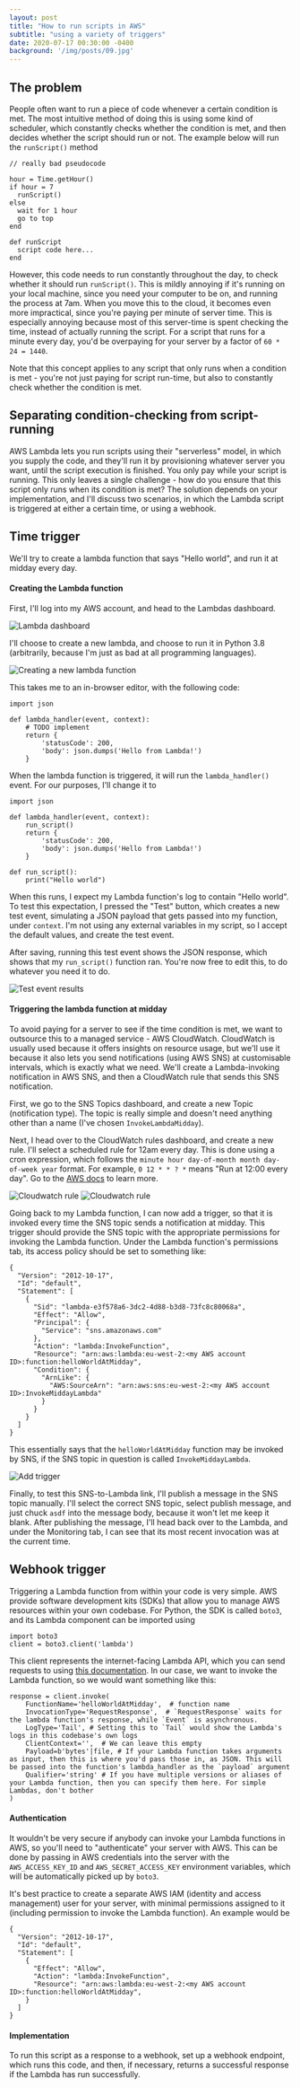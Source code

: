 ```yaml
---
layout: post
title: "How to run scripts in AWS"
subtitle: "using a variety of triggers"
date: 2020-07-17 00:30:00 -0400
background: '/img/posts/09.jpg'
---
```

## The problem
People often want to run a piece of code whenever a certain condition is met. The most intuitive method of doing this is using some kind of scheduler, which constantly checks whether the condition is met, and then decides whether the script should run or not. The example below will run the `runScript()` method 

```
// really bad pseudocode

hour = Time.getHour()
if hour = 7
  runScript()
else
  wait for 1 hour
  go to top
end

def runScript
  script code here...
end

```

However, this code needs to run constantly throughout the day, to check whether it should run `runScript()`. This is mildly annoying if it's running on your local machine, since you need your computer to be on, and running the process at 7am. When you move this to the cloud, it becomes even more impractical, since you're paying per minute of server time. This is especially annoying because most of this server-time is spent checking the time, instead of actually running the script. For a script that runs for a minute every day, you'd be overpaying for your server by a factor of `60 * 24 = 1440`.

Note that this concept applies to any script that only runs when a condition is met - you're not just paying for script run-time, but also to constantly check whether the condition is met.

## Separating condition-checking from script-running

AWS Lambda lets you run scripts using their "serverless" model, in which you supply the code, and they'll run it by provisioning whatever server you want, until the script execution is finished. You only pay while your script is running. This only leaves a single challenge - how do you ensure that this script only runs when its condition is met? The solution depends on your implementation, and I'll discuss two scenarios, in which the Lambda script is triggered at either a certain time, or using a webhook.

## Time trigger
We'll try to create a lambda function that says "Hello world", and run it at midday every day.

#### Creating the Lambda function
First, I'll log into my AWS account, and head to the Lambdas dashboard. 

<img class="img-fluid" src="{{site.baseurl}}/assets/img/lambda_dashboard.png" alt="Lambda dashboard">

I'll choose to create a new lambda, and choose to run it in Python 3.8 (arbitrarily, because I'm just as bad at all programming languages).

<img class="img-fluid" src="{{site.baseurl}}/assets/img/new_lambda_function.png" alt="Creating a new lambda function">

This takes me to an in-browser editor, with the following code:
```
import json

def lambda_handler(event, context):
    # TODO implement
    return {
        'statusCode': 200,
        'body': json.dumps('Hello from Lambda!')
    }
```

When the lambda function is triggered, it will run the `lambda_handler()` event. For our purposes, I'll change it to

```
import json

def lambda_handler(event, context):
    run_script()
    return {
        'statusCode': 200,
        'body': json.dumps('Hello from Lambda!')
    }

def run_script():
    print("Hello world")
```

When this runs, I expect my Lambda function's log to contain "Hello world". To test this expectation, I pressed the "Test" button, which creates a new test event, simulating a JSON payload that gets passed into my function, under `context`. I'm not using any external variables in my script, so I accept the default values, and create the test event.

After saving, running this test event shows the JSON response, which shows that my `run_script()` function ran. You're now free to edit this, to do whatever you need it to do. 

<img class="img-fluid" src="{{site.baseurl}}/assets/img/execution_results.png" alt="Test event results">

#### Triggering the lambda function at midday
To avoid paying for a server to see if the time condition is met, we want to outsource this to a managed service - AWS CloudWatch. CloudWatch is usually used because it offers insights on resource usage, but we'll use it because it also lets you send notifications (using AWS SNS) at customisable intervals, which is exactly what we need. We'll create a Lambda-invoking notification in AWS SNS, and then a CloudWatch rule that sends this SNS notification.

First, we go to the SNS Topics dashboard, and create a new Topic (notification type). The topic is really simple and doesn't need anything other than a name (I've chosen `InvokeLambdaMidday`).

Next, I head over to the CloudWatch rules dashboard, and create a new rule. I'll select a scheduled rule for 12am every day. This is done using a cron expression, which follows the `minute hour day-of-month month day-of-week year` format. For example, `0 12 * * ? *` means "Run at 12:00 every day". Go to the [AWS docs](https://docs.aws.amazon.com/AmazonCloudWatch/latest/events/ScheduledEvents.html) to learn more.

<img class="img-fluid" src="{{site.baseurl}}/assets/img/new_rule.png" alt="Cloudwatch rule">

<img class="img-fluid" src="{{site.baseurl}}/assets/img/new_rule_2.png" alt="Cloudwatch rule">

Going back to my Lambda function, I can now add a trigger, so that it is invoked every time the SNS topic sends a notification at midday. This trigger should provide the SNS topic with the appropriate permissions for invoking the Lambda function. Under the Lambda function's permissions tab, its access policy should be set to something like:
```
{
  "Version": "2012-10-17",
  "Id": "default",
  "Statement": [
    {
      "Sid": "lambda-e3f578a6-3dc2-4d88-b3d8-73fc8c80068a",
      "Effect": "Allow",
      "Principal": {
        "Service": "sns.amazonaws.com"
      },
      "Action": "lambda:InvokeFunction",
      "Resource": "arn:aws:lambda:eu-west-2:<my AWS account ID>:function:helloWorldAtMidday",
      "Condition": {
        "ArnLike": {
          "AWS:SourceArn": "arn:aws:sns:eu-west-2:<my AWS account ID>:InvokeMiddayLambda"
        }
      }
    }
  ]
}
```
This essentially says that the `helloWorldAtMidday` function may be invoked by SNS, if the SNS topic in question is called `InvokeMiddayLambda`.

<img class="img-fluid" src="{{site.baseurl}}/assets/img/add_trigger.png" alt="Add trigger">

Finally, to test this SNS-to-Lambda link, I'll publish a message in the SNS topic manually. I'll select the correct SNS topic, select publish message, and just chuck `asdf` into the message body, because it won't let me keep it blank. After publishing the message, I'll head back over to the Lambda, and under the Monitoring tab, I can see that its most recent invocation was at the current time.

## Webhook trigger

Triggering a Lambda function from within your code is very simple. AWS provide software development kits (SDKs) that allow you to manage AWS resources within your own codebase. For Python, the SDK is called `boto3`, and its Lambda component can be imported using
```
import boto3
client = boto3.client('lambda')
```

This client represents the internet-facing Lambda API, which you can send requests to using [this documentation](https://boto3.amazonaws.com/v1/documentation/api/latest/reference/services/lambda.html#Lambda.Client.invoke). In our case, we want to invoke the Lambda function, so we would want something like this:
```
response = client.invoke(
    FunctionName='helloWorldAtMidday',  # function name
    InvocationType='RequestResponse',  # `RequestResponse` waits for the lambda function's response, while `Event` is asynchronous.
    LogType='Tail', # Setting this to `Tail` would show the Lambda's logs in this codebase's own logs
    ClientContext='',  # We can leave this empty
    Payload=b'bytes'|file, # If your Lambda function takes arguments as input, then this is where you'd pass those in, as JSON. This will be passed into the function's lambda_handler as the `payload` argument
    Qualifier='string' # If you have multiple versions or aliases of your Lambda function, then you can specify them here. For simple Lambdas, don't bother
)
```

#### Authentication
It wouldn't be very secure if anybody can invoke your Lambda functions in AWS, so you'll need to "authenticate" your server with AWS. This can be done by passing in AWS credentials into the server with the `AWS_ACCESS_KEY_ID` and `AWS_SECRET_ACCESS_KEY` environment variables, which will be automatically picked up by `boto3`.

It's best practice to create a separate AWS IAM (identity and access management) user for your server, with minimal permissions assigned to it (including permission to invoke the Lambda function). An example would be
```
{
  "Version": "2012-10-17",
  "Id": "default",
  "Statement": [
    {
      "Effect": "Allow",
      "Action": "lambda:InvokeFunction",
      "Resource": "arn:aws:lambda:eu-west-2:<my AWS account ID>:function:helloWorldAtMidday",
    }
  ]
}
```

#### Implementation
To run this script as a response to a webhook, set up a webhook endpoint, which runs this code, and then, if necessary, returns a successful response if the Lambda has run successfully.
